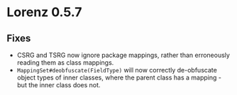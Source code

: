 Lorenz 0.5.7
===

## Fixes

- CSRG and TSRG now ignore package mappings, rather than erroneously reading them
  as class mappings.
- `MappingSet#deobfuscate(FieldType)` will now correctly de-obfuscate object types
  of inner classes, where the parent class has a mapping - but the inner class
  does not.
